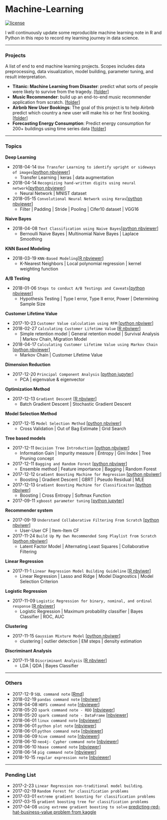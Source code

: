 # Machine-Learning
[![license](https://img.shields.io/github/license/mashape/apistatus.svg)](https://github.com/johnnychiuchiu/Machine-Learning/blob/master/LICENSE)

I will continuously update some reproducible machine learning note in R and Python in this repo to record my learning journey in data science.

***

### Projects

A list of end to end machine learning projects. Scopes includes data preprocessing, data visualization, model building, parameter tuning, and result interpretation.
* **Titanic: Machine Learning from Disaster**: predict what sorts of people were likely to survive from the tragedy. [[folder]](https://github.com/johnnychiuchiu/Machine-Learning/tree/master/Projects/titanic)
* **Music Recommender**: build up an end-to-end music recommender application from scratch. [[folder](https://github.com/johnnychiuchiu/Music-Recommender)]
* **Airbnb New User Bookings**: The goal of this project is to help Airbnb predict which country a new user will make his or her first booking. [[folder](https://github.com/bkennedy04/msia420_airbnb_prediction)]
* **Forecasting Energy Consumption**: Predict energy consumption for 200+ buildings using time series data [[folder](https://github.com/johnnychiuchiu/Forecasting-Energy-Consumption)]


***

### Topics

**Deep Learning**
* 2018-04-14 `Use Transfer Learning to identify upright or sideways of images`[[python nbviewer](http://nbviewer.jupyter.org/github/johnnychiuchiu/Machine-Learning/blob/master/DeepLearning/transferLearning.ipynb)]
   * Transfer Learning | keras | data augmentation
* 2018-04-14 `Recognizing hand-written digits using neural network`[[python nbviewer](http://nbviewer.jupyter.org/github/johnnychiuchiu/Machine-Learning/blob/master/DeepLearning/mnist.ipynb?flush_cache=true)]
   * Neural Network | MNIST dataset
* 2018-05-15 `Convolutional Neural Network using Keras`[[python nbviewer](http://nbviewer.jupyter.org/github/johnnychiuchiu/Machine-Learning/blob/master/DeepLearning/cnn/CNN.ipynb)]
   * Filter | Padding | Stride | Pooling | Cifer10 dataset | VGG16


**Naive Bayes**

* 2018-04-08 `Text Classification using Naive Bayes`[[python nbviewer](http://nbviewer.jupyter.org/github/johnnychiuchiu/Machine-Learning/blob/master/NaiveBayes/naiveBayesTextClassification.ipynb)]
   * Bernoulli Naive Bayes | Multinomial Naive Bayes | Laplace Smoothing

**KNN Based Modeling**
* 2018-03-19 `KNN-Based Modeling`[[R nbviewer](http://nbviewer.jupyter.org/github/johnnychiuchiu/Machine-Learning/blob/master/knn/KNN.ipynb?flush_cache=true)]
   * K-Nearest Neighbors | Local polynomial regression | kernel weighting function

**A/B Testing**
* 2018-01-06 `Steps to conduct A/B Testings and Caveats`[[python nbviewer](http://nbviewer.jupyter.org/github/johnnychiuchiu/Machine-Learning/blob/master/abTesting/abtesting.ipynb)] 
   * Hypothesis Testing | Type I error, Type II error, Power | Determining Sample Size 

**Customer Lifetime Value**
* 2017-10-23 `Customer Value calculation using RFM` [[python nbviwer](https://nbviewer.jupyter.org/github/johnnychiuchiu/Machine-Learning/blob/master/CustomerLifetimeValue/RFM/RFM.ipynb)]
* 2018-02-27 `Calculating Customer Lifetime Value` [[R nbviwer](http://nbviewer.jupyter.org/github/johnnychiuchiu/Machine-Learning/blob/master/CustomerLifetimeValue/CustomerLifetimeValue.ipynb)]
   * Simple retention model | General retention model | Survival Analysis | Markov Chain, Migration Model
* 2018-04-17 `Calculating Customer Lifetime Value using Markov Chain` [[python nbviewer](http://nbviewer.jupyter.org/github/johnnychiuchiu/Machine-Learning/blob/master/CustomerLifetimeValue/MarkovChain/markovChain.ipynb)]   
   * Markov Chain | Customer Lifetime Value

**Dimension Reduction**
* 2017-12-20 `Principal Component Analysis` [[python jupyter](https://github.com/johnnychiuchiu/Machine-Learning/blob/master/DimensionReduction/PrincipleComponentAnalysis/pca.ipynb)]
   * PCA | eigenvalue & eigenvector

**Optimization Method**
* 2017-12-13 `Gradient Descent` [[R nbviwer](https://nbviewer.jupyter.org/github/johnnychiuchiu/Machine-Learning/blob/master/OptimizationMethod/gradientDescent.ipynb)] 
   * Batch Gradient Descent | Stochastic Gradient Descent

**Model Selection Method**
* 2017-12-15 `Model Selection Method` [[python nbviwer](https://nbviewer.jupyter.org/github/johnnychiuchiu/Machine-Learning/blob/master/ModelSelection/modelSelection.ipynb)]
   * Cross Validation | Out of Bag Estimate | Grid Search

**Tree based models**
* 2017-12-11 `Decision Tree Introduction` [[python nbviwer](https://nbviewer.jupyter.org/github/johnnychiuchiu/Machine-Learning/blob/master/EnsembleMethods/decisionTree.ipynb)]
   * Information Gain | Impurity measure | Entropy | Gini Index | Tree Pruning concept
* 2017-12-11 `Bagging and Random Forest` [[python nbviwer](https://nbviewer.jupyter.org/github/johnnychiuchiu/Machine-Learning/blob/master/EnsembleMethods/Bagging/randomForest.ipynb)]
   * Ensemble method | Feature importance | Bagging | Random Forest
* 2017-12-12 `Gradient Boosting Machine for Regression` [[python nbviwer](https://nbviewer.jupyter.org/github/johnnychiuchiu/Machine-Learning/blob/master/EnsembleMethods/Boosting/boostingRegression.ipynb)]
   * Boosting | Gradient Descent | GBRT | Pseudo Residual | MLE
* 2017-12-13 `Gradient Boosting Machine for Classificaiton` [[python nbviwer](https://nbviewer.jupyter.org/github/johnnychiuchiu/Machine-Learning/blob/master/EnsembleMethods/Boosting/boostingClassification.ipynb)]   
   * Boosting | Cross Entropy | Softmax Function 
* 2017-09-11 `xgboost parameter tuning` [[python jupyter](https://nbviewer.jupyter.org/github/johnnychiuchiu/Machine-Learning/blob/master/ExtremeGradientBoosting/xgboost_zillow_home_value.ipynb)]

**Recommender system**
* 2017-09-19 `Understand Collaborative Filtering From Scratch` [[python nbviwer](https://nbviewer.jupyter.org/github/johnnychiuchiu/Machine-Learning/blob/master/RecommenderSystem/collaborative_filtering.ipynb)]
    * User-User CF | Item-Item CF
* 2017-11-24 `Build Up My Own Recommended Song Playlist from Scratch` [[python nbviwer](https://nbviewer.jupyter.org/github/johnnychiuchiu/Machine-Learning/blob/master/RecommenderSystem/latentFactorModel.ipynb)]
   * Latent Factor Model | Alternating Least Squares | Collaborative Filtering

**Linear Regression**
*  2017-11-1 `Linear Regression Model Building Guideline` [[R nbviwer](http://nbviewer.jupyter.org/github/johnnychiuchiu/Machine-Learning/blob/master/LinearRegression/linearRegressionModelBuilding.ipynb)] 
    * Linear Regression | Lasso and Ridge | Model Diagnostics | Model Selection Criterion

**Logistic Regression**
* 2017-11-09 `Logistic Regression for binary, nominal, and ordinal response` [[R nbviwer](https://nbviewer.jupyter.org/github/johnnychiuchiu/Machine-Learning/blob/master/LogisticRegression/logisticRegression.ipynb)]
  * Logistic Regression | Maximum probability classifier | Bayes Classifier | ROC, AUC
  
**Clustering**  
* 2017-11-15 `Gaussian Mixture Model` [[python nbviwer](https://nbviewer.jupyter.org/github/johnnychiuchiu/Machine-Learning/blob/master/Clustering/GaussianMixtureModel/gmm.ipynb)]
  * clustering | outlier detection | EM steps | density estimation

**Discriminant Analysis**
 * 2017-11-18 `Discriminant Analysis` [[R nbviwer](https://nbviewer.jupyter.org/github/johnnychiuchiu/Machine-Learning/blob/master/DiscriminantAnalysis/discriminantAnalysis.ipynb)]
   * LDA | QDA | Bayes Classifier




***
### Others
* 2017-12-9 `SQL command note` [[Rmd](https://github.com/johnnychiuchiu/Machine-Learning/blob/master/others/sql_command_note.Rmd)]
* 2018-02-19 `pandas command note` [[nbviwer](http://nbviewer.jupyter.org/github/johnnychiuchiu/Machine-Learning/blob/master/others/pandas_command_note.ipynb)]
* 2018-04-08 `HDFS command note` [[nbviewer](http://nbviewer.jupyter.org/github/johnnychiuchiu/Machine-Learning/blob/master/others/hdfs_command_note.ipynb)]
* 2018-05-20 `spark command note - RDD` [[nbviewer](http://nbviewer.jupyter.org/github/johnnychiuchiu/Machine-Learning/blob/master/others/spark_rdd_note.ipynb)]
* 2018-05-20 `spark command note - DataFrame` [[nbviewer](http://nbviewer.jupyter.org/github/johnnychiuchiu/Machine-Learning/blob/master/others/spark_dataframe_note.ipynb)]
* 2018-06-01 `linux command note` [[nbviewer](http://nbviewer.jupyter.org/github/johnnychiuchiu/Machine-Learning/blob/master/others/linux_command_note.ipynb)]
* 2018-06-01 `python plot note` [[nbviewer](http://nbviewer.jupyter.org/github/johnnychiuchiu/Machine-Learning/blob/master/others/python_plots.ipynb)]
* 2018-06-01 `python command note` [[nbviewer](http://nbviewer.jupyter.org/github/johnnychiuchiu/Machine-Learning/blob/master/others/python_command_note.ipynb)]
* 2018-06-09 `hive command note` [[nbviewer](http://nbviewer.jupyter.org/github/johnnychiuchiu/Machine-Learning/blob/master/others/hive_command_note.ipynb)]
* 2018-06-10 `neo4j- Cypher command note` [[nbviewer](http://nbviewer.jupyter.org/github/johnnychiuchiu/Machine-Learning/blob/master/others/neo4j_command_note.ipynb?flush_cache=true)]
* 2018-06-10 `hbase command note` [[nbviewer](http://nbviewer.jupyter.org/github/johnnychiuchiu/Machine-Learning/blob/master/others/hbase_command_note.ipynb?flush_cache=true)]
* 2018-06-14 `pig command note` [[nbviewer](http://nbviewer.jupyter.org/github/johnnychiuchiu/Machine-Learning/blob/master/others/pig_command_note.ipynb)]
* 2018-10-15 `regular expression note` [[nbviewer](http://nbviewer.jupyter.org/github/johnnychiuchiu/Machine-Learning/blob/master/others/regular_expression_note.ipynb)]



***

### Pending List
* 2017-2-23 `Linear Regression non-traditional model building`.
* 2017-02-19 `Random Forest for classification problems`
* 2017-03-01 `extreme gradient boosting for classification problems`
* 2017-03-15 `gradient boosting tree for classification problems`
* 2017-04-08 `using extreme gradient boosting to solve` [predicting-red-hat-business-value problem from kaggle](https://www.kaggle.com/c/predicting-red-hat-business-value)



